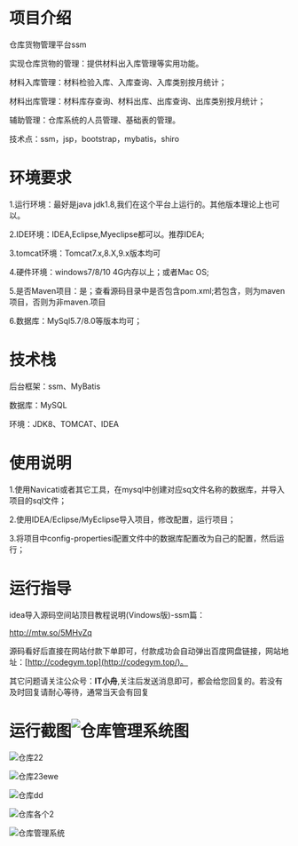 # 项目介绍

仓库货物管理平台ssm    

实现仓库货物的管理：提供材料出入库管理等实用功能。 

材料入库管理：材料检验入库、入库查询、入库类别按月统计；

 材料出库管理：材料库存查询、材料出库、出库查询、出库类别按月统计；

 辅助管理：仓库系统的人员管理、基础表的管理。

技术点：ssm，jsp，bootstrap，mybatis，shiro



# 环境要求

1.运行环境：最好是java jdk1.8,我们在这个平台上运行的。其他版本理论上也可以。 

2.IDE环境：IDEA,Eclipse,Myeclipse都可以。推荐IDEA; 

3.tomcat环境：Tomcat7.x,8.X,9.x版本均可 

4.硬件环境：windows7/8/10 4G内存以上；或者Mac OS; 

5.是否Maven项目：是；查看源码目录中是否包含pom.xml;若包含，则为maven项目，否则为非maven.项目 

6.数据库：MySql5.7/8.0等版本均可；

# 技术栈

后台框架：ssm、MyBatis

数据库：MySQL

环境：JDK8、TOMCAT、IDEA

# 使用说明

1.使用Navicati或者其它工具，在mysql中创建对应sq文件名称的数据库，并导入项目的sql文件； 

2.使用IDEA/Eclipse/MyEclipse导入项目，修改配置，运行项目； 

3.将项目中config-propertiesi配置文件中的数据库配置改为自己的配置，然后运行；

# 运行指导

idea导入源码空间站顶目教程说明(Vindows版)-ssm篇：

http://mtw.so/5MHvZq 

源码看好后直接在网站付款下单即可，付款成功会自动弹出百度网盘链接，网站地址：[http://codegym.top](http://codegym.top/)。 

其它问题请关注公众号：**IT小舟**,关注后发送消息即可，都会给您回复的。若没有及时回复请耐心等待，通常当天会有回复

# 运行截图![仓库管理系统图](https://gulimallcativen.oss-cn-shenzhen.aliyuncs.com/bishe/%E4%BB%93%E5%BA%93%E7%AE%A1%E7%90%86%E7%B3%BB%E7%BB%9F%E5%9B%BE.jpg)

![仓库22](https://gulimallcativen.oss-cn-shenzhen.aliyuncs.com/bishe/%E4%BB%93%E5%BA%9322.jpg)

![仓库23ewe](https://gulimallcativen.oss-cn-shenzhen.aliyuncs.com/bishe/%E4%BB%93%E5%BA%9323ewe.jpg)

![仓库dd](https://gulimallcativen.oss-cn-shenzhen.aliyuncs.com/bishe/%E4%BB%93%E5%BA%93dd.jpg)

![仓库各个2](https://gulimallcativen.oss-cn-shenzhen.aliyuncs.com/bishe/%E4%BB%93%E5%BA%93%E5%90%84%E4%B8%AA2.jpg)

![仓库管理系统](https://gulimallcativen.oss-cn-shenzhen.aliyuncs.com/bishe/%E4%BB%93%E5%BA%93%E7%AE%A1%E7%90%86%E7%B3%BB%E7%BB%9F.jpg)
